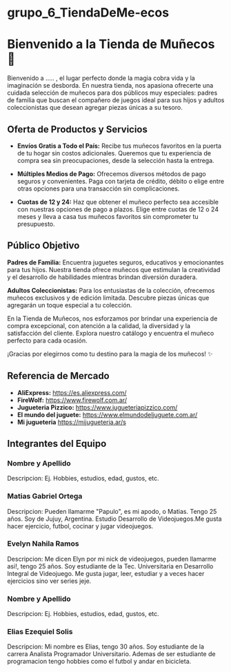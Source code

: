 # grupo_6_TiendaDeMe-ecos
# Bienvenido a la Tienda de Muñecos 🎉

Bienvenido a ..... , el lugar perfecto donde la magia cobra vida y la imaginación se desborda. En nuestra tienda, nos apasiona ofrecerte una cuidada selección de muñecos para dos públicos muy especiales: padres de familia que buscan el compañero de juegos ideal para sus hijos y adultos coleccionistas que desean agregar piezas únicas a su tesoro.

## Oferta de Productos y Servicios

- **Envíos Gratis a Todo el País:** Recibe tus muñecos favoritos en la puerta de tu hogar sin costos adicionales. Queremos que tu experiencia de compra sea sin preocupaciones, desde la selección hasta la entrega.

- **Múltiples Medios de Pago:** Ofrecemos diversos métodos de pago seguros y convenientes. Paga con tarjeta de crédito, débito o elige entre otras opciones para una transacción sin complicaciones.

- **Cuotas de 12 y 24:** Haz que obtener el muñeco perfecto sea accesible con nuestras opciones de pago a plazos. Elige entre cuotas de 12 o 24 meses y lleva a casa tus muñecos favoritos sin comprometer tu presupuesto.

## Público Objetivo

**Padres de Familia:** Encuentra juguetes seguros, educativos y emocionantes para tus hijos. Nuestra tienda ofrece muñecos que estimulan la creatividad y el desarrollo de habilidades mientras brindan diversión duradera.

**Adultos Coleccionistas:** Para los entusiastas de la colección, ofrecemos muñecos exclusivos y de edición limitada. Descubre piezas únicas que agregarán un toque especial a tu colección.

En la Tienda de Muñecos, nos esforzamos por brindar una experiencia de compra excepcional, con atención a la calidad, la diversidad y la satisfacción del cliente. Explora nuestro catálogo y encuentra el muñeco perfecto para cada ocasión.

¡Gracias por elegirnos como tu destino para la magia de los muñecos! ✨

## Referencia de Mercado

- **AliExpress:** https://es.aliexpress.com/
- **FireWolf:** https://www.firewolf.com.ar/
- **Jugueteria Pizzico:** https://www.jugueteriapizzico.com/
- **El mundo del juguete:** https://www.elmundodeljuguete.com.ar/
- **Mi jugueteria** https://mijugueteria.ar/s

## Integrantes del Equipo
 
 <h3>Nombre y Apellido</h3>
  Descripcion: Ej. Hobbies, estudios, edad, gustos, etc.

 <h3>Matias Gabriel Ortega</h3>
  Descripcion: Pueden llamarme "Papulo", es mi apodo, o Matias. Tengo 25 años. Soy de Jujuy, Argentina. Estudio Desarrollo de Videojuegos.Me gusta hacer ejercicio, futbol, cocinar y jugar videojuegos.  

 <h3>Evelyn Nahila Ramos</h3>
  Descripcion: Me dicen Elyn por mi nick de videojuegos, pueden llamarme asi!, tengo 25 años. Soy estudiante de la Tec. Universitaria en Desarrollo Integral de Videojuego. Me gusta jugar, leer, estudiar y a veces hacer ejercicios sino ver series jeje.

 <h3>Nombre y Apellido</h3>
  Descripcion: Ej. Hobbies, estudios, edad, gustos, etc.

 <h3>Elias Ezequiel Solis</h3>
  Descripcion: Mi nombre es Elias, tengo 30 años. Soy estudiante de la carrera Analista Programador Universitario. Ademas de ser estudiante de programacion tengo hobbies como el futbol y andar en bicicleta. 
